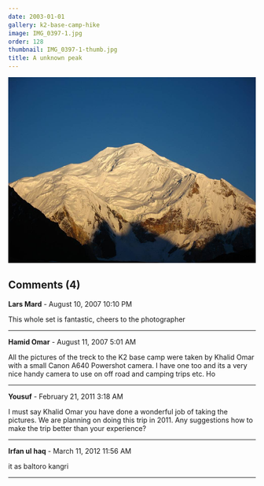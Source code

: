 ```yaml
---
date: 2003-01-01
gallery: k2-base-camp-hike
image: IMG_0397-1.jpg
order: 128
thumbnail: IMG_0397-1-thumb.jpg
title: A unknown peak
---
```


![A unknown peak](./IMG_0397-1.jpg)

<div id="comments">

## Comments (4)

**Lars Mard** - August 10, 2007 10:10 PM

This whole set is fantastic, cheers to the photographer

---

**Hamid Omar** - August 11, 2007  5:01 AM

All the pictures of the treck to the K2 base camp were taken by Khalid Omar with a small Canon A640 Powershot camera. I have one too and its a very nice handy camera to use on off road and camping trips etc. Ho

---

**Yousuf** - February 21, 2011  3:18 AM

I must say Khalid Omar you have done a wonderful job of taking the pictures. We are planning on doing this trip in 2011. Any suggestions how to make the trip better than your experience?

---

**Irfan ul haq** - March 11, 2012 11:56 AM

it as baltoro kangri

---

</div>